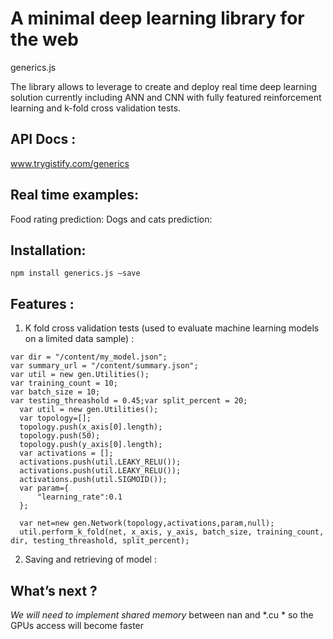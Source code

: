 # A minimal deep learning library for the web
generics.js

The library allows to leverage to create and deploy real time deep learning solution currently including ANN and CNN with fully featured reinforcement learning and k-fold cross validation tests.

## API Docs :
www.trygistify.com/generics

## Real time examples:
Food rating prediction: 
Dogs and cats prediction: 

## Installation:
`npm install generics.js —save`

## Features  :
1) K fold cross validation tests  (used to evaluate machine learning models on a limited data sample) :  
```
var dir = "/content/my_model.json";
var summary_url = "/content/summary.json";
var util = new gen.Utilities();
var training_count = 10;
var batch_size = 10;
var testing_threashold = 0.45;var split_percent = 20;
  var util = new gen.Utilities();
  var topology=[];
  topology.push(x_axis[0].length);
  topology.push(50);
  topology.push(y_axis[0].length);
  var activations = [];
  activations.push(util.LEAKY_RELU());
  activations.push(util.LEAKY_RELU());
  activations.push(util.SIGMOID());
  var param={
      "learning_rate":0.1
  };

  var net=new gen.Network(topology,activations,param,null);
  util.perform_k_fold(net, x_axis, y_axis, batch_size, training_count, dir, testing_threashold, split_percent);
  ```
  
2) Saving and retrieving of model  :  

## What’s next ?
*We will need to implement shared memory* between nan and *.cu * so the GPUs access will become faster 
